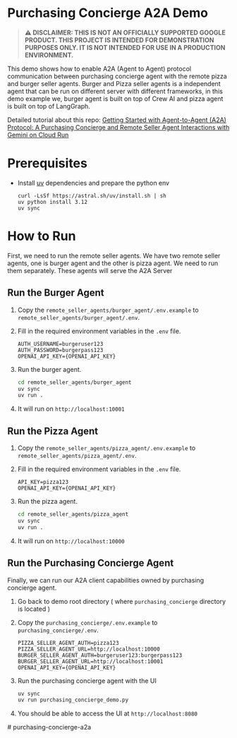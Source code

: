 # Purchasing Concierge A2A Demo

> **⚠️ DISCLAIMER: THIS IS NOT AN OFFICIALLY SUPPORTED GOOGLE PRODUCT. THIS PROJECT IS INTENDED FOR DEMONSTRATION PURPOSES ONLY. IT IS NOT INTENDED FOR USE IN A PRODUCTION ENVIRONMENT.**

This demo shows how to enable A2A (Agent to Agent) protocol communication between purchasing concierge agent with the remote pizza and burger seller agents. Burger and Pizza seller agents is a independent agent that can be run on different server with different frameworks, in this demo example we, burger agent is built on top of Crew AI and pizza agent is built on top of LangGraph.

Detailed tutorial about this repo: [Getting Started with Agent-to-Agent (A2A) Protocol: A Purchasing Concierge and Remote Seller Agent Interactions with Gemini on Cloud Run](https://codelabs.developers.google.com/intro-a2a-purchasing-concierge?utm_campaign=CDR_0x6a71b73a_default_b415667894&utm_medium=external&utm_source=blog)

# Prerequisites

- Install [uv](https://docs.astral.sh/uv/getting-started/installation/) dependencies and prepare the python env

    ```shell
    curl -LsSf https://astral.sh/uv/install.sh | sh
    uv python install 3.12
    uv sync
    ```

# How to Run

First, we need to run the remote seller agents. We have two remote seller agents, one is burger agent and the other is pizza agent. We need to run them separately. These agents will serve the A2A Server

## Run the Burger Agent

1. Copy the `remote_seller_agents/burger_agent/.env.example` to `remote_seller_agents/burger_agent/.env`.
2. Fill in the required environment variables in the `.env` file. 

    ```
    AUTH_USERNAME=burgeruser123
    AUTH_PASSWORD=burgerpass123
    OPENAI_API_KEY={OPENAI_API_KEY}
    ```
3. Run the burger agent.

    ```bash
    cd remote_seller_agents/burger_agent
    uv sync 
    uv run .
    ```
4. It will run on `http://localhost:10001`

## Run the Pizza Agent

1. Copy the `remote_seller_agents/pizza_agent/.env.example` to `remote_seller_agents/pizza_agent/.env`.
2. Fill in the required environment variables in the `.env` file. 

    ```
    API_KEY=pizza123
    OPENAI_API_KEY={OPENAI_API_KEY}
    ```
3. Run the pizza agent.

    ```bash
    cd remote_seller_agents/pizza_agent
    uv sync
    uv run .
    ```
4. It will run on `http://localhost:10000`

## Run the Purchasing Concierge Agent

Finally, we can run our A2A client capabilities owned by purchasing concierge agent.

1. Go back to demo root directory ( where `purchasing_concierge` directory is located )
2. Copy the `purchasing_concierge/.env.example` to `purchasing_concierge/.env`.

    ```
    PIZZA_SELLER_AGENT_AUTH=pizza123
    PIZZA_SELLER_AGENT_URL=http://localhost:10000
    BURGER_SELLER_AGENT_AUTH=burgeruser123:burgerpass123
    BURGER_SELLER_AGENT_URL=http://localhost:10001
    OPENAI_API_KEY={OPENAI_API_KEY}
    ```

3. Run the purchasing concierge agent with the UI

    ```bash
    uv sync 
    uv run purchasing_concierge_demo.py
    ```

4. You should be able to access the UI at `http://localhost:8080`
    
    


#   p u r c h a s i n g - c o n c i e r g e - a 2 a  
 